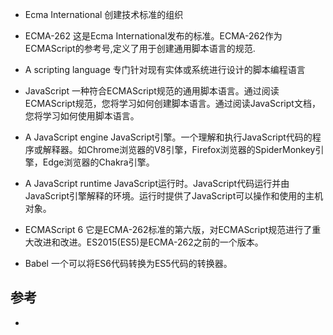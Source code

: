 
- Ecma International
创建技术标准的组织

- ECMA-262
这是Ecma International发布的标准。ECMA-262作为ECMAScript的参考号,定义了用于创建通用脚本语言的规范.

- A scripting language
专门针对现有实体或系统进行设计的脚本编程语言

- JavaScript
一种符合ECMAScript规范的通用脚本语言。通过阅读ECMAScript规范，您将学习如何创建脚本语言。通过阅读JavaScript文档，您将学习如何使用脚本语言。

- A JavaScript engine
JavaScript引擎。一个理解和执行JavaScript代码的程序或解释器。如Chrome浏览器的V8引擎，Firefox浏览器的SpiderMonkey引擎，Edge浏览器的Chakra引擎。

- A JavaScript runtime
JavaScript运行时。JavaScript代码运行并由JavaScript引擎解释的环境。运行时提供了JavaScript可以操作和使用的主机对象。

- ECMAScript 6
它是ECMA-262标准的第六版，对ECMAScript规范进行了重大改进和改进。ES2015(ES5)是ECMA-262之前的一个版本。

- Babel
一个可以将ES6代码转换为ES5代码的转换器。

## 参考
- [](https://medium.freecodecamp.org/whats-the-difference-between-javascript-and-ecmascript-cba48c73a2b5)
